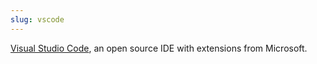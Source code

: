 ```yaml
---
slug: vscode
---
```


[Visual Studio Code](https://code.visualstudio.com/), an open source IDE with extensions from Microsoft.